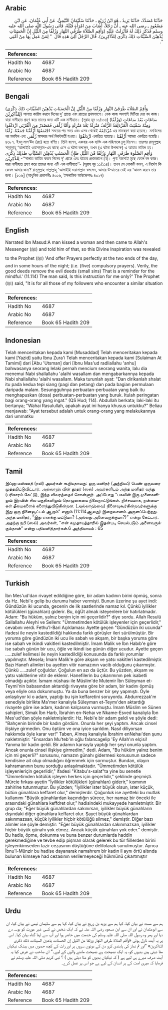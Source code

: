 ## Arabic


<div dir="rtl" lang="ar" style={{fontSize:'larger',backgroundColor:'#f8f9fa',padding:20}}>
حَدَّثَنَا مُسَدَّدٌ، حَدَّثَنَا يَزِيدُ ـ هُوَ ابْنُ زُرَيْعٍ ـ حَدَّثَنَا سُلَيْمَانُ التَّيْمِيُّ، عَنْ أَبِي عُثْمَانَ، عَنِ ابْنِ مَسْعُودٍ ـ رضى الله عنه ـ أَنَّ رَجُلاً، أَصَابَ مِنَ امْرَأَةٍ قُبْلَةً، فَأَتَى رَسُولَ اللَّهِ صلى الله عليه وسلم فَذَكَرَ ذَلِكَ لَهُ فَأُنْزِلَتْ عَلَيْهِ ‏(‏وَأَقِمِ الصَّلاَةَ طَرَفَىِ النَّهَارِ وَزُلَفًا مِنَ اللَّيْلِ إِنَّ الْحَسَنَاتِ يُذْهِبْنَ السَّيِّئَاتِ ذَلِكَ ذِكْرَى لِلذَّاكِرِينَ‏)‏‏.‏ قَالَ الرَّجُلُ أَلِيَ هَذِهِ قَالَ ‏ "‏ لِمَنْ عَمِلَ بِهَا مِنْ أُمَّتِي ‏"‏‏.‏
</div>
<div style={{backgroundColor:'#f8f9fa',padding:20, marginBottom: 10}}><table> <thead> <tr> <th>References:</th> <th></th> </tr> </thead> <tbody><tr><td>Hadith No</td><td>4687</td></tr><tr><td>Arabic No</td><td>4687</td></tr><tr><td>Reference</td><td>Book 65 Hadith 209</td></tr></tbody></table></div>

## Bengali


<div dir="ltr" lang="bn" style={{fontSize:'larger',backgroundColor:'#f8f9fa',padding:20}}>
(وَأَقِمْ الصَّلَاةَ طَرَفَيْ النَّهَارِ وَزُلَفًا مِنْ اللَّيْلِ إِنَّ الْحَسَنَاتِ يُذْهِبْنَ السَّيِّئَاتِ ذَلِكَ ذِكْرَى لِلذَّاكِرِيْنَ) সালাত কায়িম করবে দিনের দু’ প্রান্তে এবং রাতের প্রথমভাগে। নেক কাজ অবশ্যই মিটিয়ে দেয় বদ কাজ। যারা নাসীহাত গ্রহণ করে তাদের জন্য এটি এক নাসীহাত। (সূরাহ হূদ ১১/১১৪) (وَزُلَفًا) سَاعَاتٍ بَعْدَ سَاعَاتٍ وَمِنْهُ سُمِّيَتْ الْمُزْدَلِفَةُ الزُّلَفُ مَنْزِلَةٌ بَعْدَ مَنْزِلَةٍ وَأَمَّا زُلْفَى فَمَصْدَرٌ مِنَ الْقُرْبَى ازْدَلَفُوا اجْتَمَعُوْا أَزْلَفْنَا جَمَعْنَا. زُلَفًا সময়ের পর সময় এবং এসব থেকেই مُزْدَلِفَةُ এর নামকরণ করা হয়েছে। মনযিলের পর মনযিল এবং زُلْفَى মাসদার অর্থ নিকটবর্তী হওয়া। ازْدَلَفُوْا একত্রিত হয়েছে। أَزْلَفْنَا আমরা একত্রিত হয়েছি। ৪৬৮৭. ইবনু মাস‘ঊদ (রাঃ) হতে বর্ণিত। তিনি বলেন, একবার এক ব্যক্তি এক মহিলাকে চুমু দিলেন। তারপর রাসূলুল্লাহ সাল্লাল্লাহু ‘আলাইহি ওয়াসাল্লাম-এর কাছে এসে এ ঘটনা বললেন, তখন (এ ঘটনা উপলক্ষে) এ আয়াত নাযিল হয়। وَأَقِمِ الصَّلٰوةَ طَرَفَيِ النَّهَارِ وَزُلَفًا مِّنَ اللَّيْلِ طإِنَّ الْحَسَنٰتِ يُذْهِبْنَ السَّيِّاٰتِ طذٰلِكَ ذِكْرٰى لِلذّٰكِرِيْنَ -‘‘সালাত কায়িম করবে দিনের দু’ প্রান্তে এবং রাতের প্রথমভাগে [1]। পুণ্য অবশ্যই মুছে ফেলে বদ কাজ। যারা নাসীহাত গ্রহণ করে তাদের জন্য এটি এক নাসীহাত’’- (সূরাহ হূদ ১১/১১৪)। তখন সে লোকটি বলল, এ নির্দেশ কি কেবল আমার জন্য? রাসূলুল্লাহ সাল্লাল্লাহু ‘আলাইহি ওয়াসাল্লাম বললেন, আমার উম্মাতের যেই এর ‘আমল করবে তার জন্য। [৫২৬] (আধুনিক প্রকাশনীঃ ৪৩২৬, ইসলামিক ফাউন্ডেশনঃ ৪৩২৭)
</div>
<div style={{backgroundColor:'#f8f9fa',padding:20, marginBottom: 10}}><table> <thead> <tr> <th>References:</th> <th></th> </tr> </thead> <tbody><tr><td>Hadith No</td><td>4687</td></tr><tr><td>Arabic No</td><td>4687</td></tr><tr><td>Reference</td><td>Book 65 Hadith 209</td></tr></tbody></table></div>

## English


<div dir="ltr" lang="en" style={{fontSize:'larger',backgroundColor:'#f8f9fa',padding:20}}>
Narrated Ibn Masud:A man kissed a woman and then came to Allah's Messenger (ﷺ) and told him of that, so this Divine Inspiration was revealed to the Prophet (ﷺ) 'And offer Prayers perfectly at the two ends of the day, and in some hours of the night; (i.e. (five) compulsory prayers). Verily, the good deeds remove the evil deeds (small sins) That is a reminder for the mindful.' (11.114) The man said, Is this instruction for me only?' The Prophet (ﷺ) said, "It is for all those of my followers who encounter a similar situation
</div>
<div style={{backgroundColor:'#f8f9fa',padding:20, marginBottom: 10}}><table> <thead> <tr> <th>References:</th> <th></th> </tr> </thead> <tbody><tr><td>Hadith No</td><td>4687</td></tr><tr><td>Arabic No</td><td>4687</td></tr><tr><td>Reference</td><td>Book 65 Hadith 209</td></tr></tbody></table></div>

## Indonesian


<div dir="ltr" lang="id" style={{fontSize:'larger',backgroundColor:'#f8f9fa',padding:20}}>
Telah menceritakan kepada kami [Musaddad] Telah menceritakan kepada kami [Yazid] yaitu Ibnu Zura'i Telah menceritakan kepada kami [Sulaiman At Tamimi] dari [Abu 'Utsman] dari [Ibnu Mas'ud radliallahu 'anhu] bahwasanya seorang lelaki pernah mencium seorang wanita, lalu dia menemui Nabi shallallahu 'alaihi wasallam dan mengabarkannya kepada Nabi shallallahu 'alaihi wasallam. Maka turunlah ayat: "Dan dirikanlah shalat itu pada kedua tepi siang (pagi dan petang) dan pada bagian permulaan daripada malam. Sesungguhnya perbuatan-perbuatan yang baik itu menghapuskan (dosa) perbuatan-perbuatan yang buruk. Itulah peringatan bagi orang-orang yang ingat." (QS Hud; 114). Abdullah berkata; laki-laki itu bertanya; "Wahai Rasulullah, apakah ayat ini hanya khusus untukku?" Beliau menjawab: "Ayat tersebut adalah untuk orang-orang yang melakukannya dari ummatku
</div>
<div style={{backgroundColor:'#f8f9fa',padding:20, marginBottom: 10}}><table> <thead> <tr> <th>References:</th> <th></th> </tr> </thead> <tbody><tr><td>Hadith No</td><td>4687</td></tr><tr><td>Arabic No</td><td>4687</td></tr><tr><td>Reference</td><td>Book 65 Hadith 209</td></tr></tbody></table></div>

## Tamil


<div dir="ltr" lang="ta" style={{fontSize:'larger',backgroundColor:'#f8f9fa',padding:20}}>
இப்னு மஸ்ஊத் (ரலி) அவர்கள் கூறியதாவது: ஒரு மனிதர் (அந்நியப்) பெண் ஒருவரை முத்தமிட்டுவிட்டார். அல்லாஹ் வின் தூதர் (ஸல்) அவர்களிடம் அந்த மனிதர் வந்து (பரிகாரம் கேட்டு), இந்த விவரத்தைச் சொன்னார். அப்போது “பகலின் இரு முனைகளிலும் இரவின் சில பகுதிகளிலும் தொழுகையை நிலைநாட்டுங்கள். நிச்சயமாக, நன்மைகள் தீமைகளைக் களைந்துவிடுகின்றன. (அல்லாஹ்வை) நினைவுகூர்கின்றவர்களுக்கு இது ஒரு நினைவூட்டல் ஆகும்” எனும் (11:114ஆவது) இறைவசனம் அருளப்பெற்றது. அந்த மனிதர், “இது எனக்கு மட்டுமா? (அல்லது அனைவருக்குமா?)” என்று கேட்டார். அதற்கு நபி (ஸல்) அவர்கள், “என் சமுதாயத்தாரில் இதன்படி செயல்படும் அனைவருக்கும்தான்” என்று பதிலளித்தார்கள்.6 அத்தியாயம் : 65
</div>
<div style={{backgroundColor:'#f8f9fa',padding:20, marginBottom: 10}}><table> <thead> <tr> <th>References:</th> <th></th> </tr> </thead> <tbody><tr><td>Hadith No</td><td>4687</td></tr><tr><td>Arabic No</td><td>4687</td></tr><tr><td>Reference</td><td>Book 65 Hadith 209</td></tr></tbody></table></div>

## Turkish


<div dir="ltr" lang="tr" style={{fontSize:'larger',backgroundColor:'#f8f9fa',padding:20}}>
İbn Mes'ud'dan rivayet edildiğine göre, bir adam kadının birini öpmüş, sonra da Hz. Nebi'e gelip bu durumu haber vermişti. Bunun üzerine şu ayet indi: Gündüzün iki ucunda, gecenin de ilk saatlerinde namaz kıl. Çünkü iyilikler kötülükleri (günahları) giderir. Bu, öğÜt almak isteyenlere bir hatırlatmadır. Adam: "Bu hüküm, yalnız benim için mi geçerlidir?" diye sordu. Allah Resulü Sallallahu Aleyhi ve Sellem: "Ümmetimden kötülük işleyenler için geçerlidir," cevabını verdi. Fethu'l-Bari Açıklaması: Ayette geçen "Gündüzün iki ucunda" ifadesi ile neyin kastedildiği hakkında farklı görüşler ileri sürülmüştür. Bir yoruma göre gündüzün iki ucu ile sabah ve akşam, bir başka yoruma göre ise sabah ve ikindi vakitleri kastedilmiştir. İmam Malik ve İbn Habıb'e göre ise sabah günün bir ucu, öğle ve ikindi ise günün diğer ucudur. Ayette geçen .....zulef kelimesi ile neyin kastedildiği konusunda da farklı yorumlar yapılmıştır. Mesela; İmam Malik'e göre akşam ve yatsı vakitleri kastedilmiştir. Bazı Hanefı alimleri bu ayetten vitir namazının vacib olduğunu çıkarmıştır. Çünkü .....zulef çoğuldur. Çoğulun en azı da üçtür. Bu yüzden, akşam ve yatsı vakitlerine vitir de eklenir. Hanefilerin bu çıkarımının pek isabetli olmadığı açıktır. İsmam nüshası ile Müslim'de Mutemir İbn Süleyman et-Teymi'nin babasından aktardığı rivayete göre bir adam, bir kadını öpmüş veya eliyle ona dokunmuştu. Ya da buna benzer bir şey yapmıştı. Öyle anlaşılıyor ki o adam, yaptığı bu işin keffaretini soruyordu. Abdurrezzak'm senediyle birlikte Ma'mer kanalıyla Süleyman et-Teymı'den aktardığı rivayete göre ise adam, kadının kalçasına vurmuştu. İmam Müslim ve Sünen sahipleri, Simak İbn Harb, İbrahim en-Nehaı ve Nkame-Esved kanalıyla İbn Mes'ud'dan şöyle nakletmişlerdir: Hz. Nebi'e bir adam geldi ve şöyle dedi: "Bahçenin birinde bir kadın gördüm. Onunla her şeyi yaptım. Ancak cinsel ilişkiye girmedim. Onu öptüm ve ona iyice sarıldım. Nasıl diliyorsan hakkımda öyle karar ver!" Taberı, A'meş kanalıyla İbrahim enNehaı'den şunu nakletmiştir: "Ensardan Mu'teb'in oğlu falancagelip 'Ey Allah'ın elçisi! Yanıma bir kadın geldi. Bir adamın karısıyla yaptığı her şeyi onunla yaptım. Ancak onunla cinsel ilişkiye girmedim," dedi. Adam, "Bu hüküm yalnız benim için mi geçerli?" sorusunu, namazın günahı gidermesi konusunun sadece kendisine ait olup olmadığını öğrenmek için sormuştur. Bundan, olayın kahramanının bunu sorduğu anlaşılmaktadır. "Ümmetimden kötülük işleyenleriçin geçerlidir," ifadesi "Kitabu's-salat"ta yine bu senetle "Ümmetimden kötülük işleyen herkes için geçerlidir," şeklinde geçmişti. Mürcie fırkası ayetin "İyilikler kötülükleri (günahları) giderir," kısmının zahirine tutunmuştur. Bu yüzden; "İyilikler ister büyük olsun, ister küçük, bütün günahlara keffaret olur," demişlerdir. Çoğunluk ise ayetteki bu mutlak kullanımı "Büyük günahlardan kaçındığın sürece, her namaz bir önceki ile arasındaki günahlara keffdret olur," hadisindeki mukayyede hamletmiştir. Bir grup da; "Eğer büyük günahlardan sakınırsan, iyilikler büyük günahların dışındaki diğer günahlara keffaret olur. Şayet büyük günahlardan sakınmazsan, küçük iyilikler hiçbir kötülüğü silmez," demiştir. Diğer bazı alimler ise şöyle demiştir: "Eğer büyük günahlardan sakınmazsan, iyilikler hiçbir büyük günahı yok etmez. Ancak küçük günahları yok eder." demiştir. Bu hadis, öpme, dokunma ve buna benzer durumlarda haddin gerekmediğine ve tevbe edip pişman olarak gelerek bu tür fiillerden birini işleyenkimseden tazir cezasının düştüğüne delilolarak sunulmuştur. Ayrıca İbnu'l-Münzir bu hadise dayanarak namahrem bir kadın il aynı örtü altında bulunan kimseye had cezasının verilerneyeceği hükmünü çıkartmıştır
</div>
<div style={{backgroundColor:'#f8f9fa',padding:20, marginBottom: 10}}><table> <thead> <tr> <th>References:</th> <th></th> </tr> </thead> <tbody><tr><td>Hadith No</td><td>4687</td></tr><tr><td>Arabic No</td><td>4687</td></tr><tr><td>Reference</td><td>Book 65 Hadith 209</td></tr></tbody></table></div>

## Urdu


<div dir="rtl" lang="ur" style={{fontSize:'larger',backgroundColor:'#f8f9fa',padding:20}}>
ہم سے مسدد نے بیان کیا، کہا ہم سے یزید بن زریع نے بیان کیا، کہا ہم سے سلیمان تیمی نے بیان کیا، ان سے ابوعثمان نے اور ان سے ابن مسعود رضی اللہ عنہ نے کہ ایک شخص نے کسی غیر عورت کو بوسہ دے دیا اور پھر وہ رسول اللہ صلی اللہ علیہ وسلم کی خدمت میں حاضر ہوا اور آپ سے اپنا گناہ بیان کیا۔ اس پر یہ آیت نازل ہوئی «وأقم الصلاة طرفى النهار وزلفا من الليل إن الحسنات يذهبن السيئات ذلك ذكرى للذاكرين‏» ”اور تم نماز کی پابندی کرو دن کے دونوں سروں پر اور رات کے کچھ حصوں میں بیشک نیکیاں مٹا دیتی ہیں بدیوں کو، یہ ایک نصیحت ہے نصیحت ماننے والوں کے لیے۔“ ان صاحب نے عرض کیا یہ آیت صرف میرے ہی لیے ہے ( کہ نیکیاں بدیوں کو مٹا دیتی ہیں ) ؟ نبی کریم صلی اللہ علیہ وسلم نے فرمایا کہ میری امت کے ہر انسان کے لیے ہے جو اس پر عمل کرے۔
</div>
<div style={{backgroundColor:'#f8f9fa',padding:20, marginBottom: 10}}><table> <thead> <tr> <th>References:</th> <th></th> </tr> </thead> <tbody><tr><td>Hadith No</td><td>4687</td></tr><tr><td>Arabic No</td><td>4687</td></tr><tr><td>Reference</td><td>Book 65 Hadith 209</td></tr></tbody></table></div>